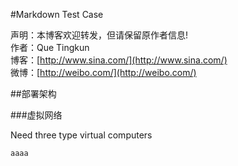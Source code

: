 #Markdown Test Case

声明：本博客欢迎转发，但请保留原作者信息!      
作者：Que Tingkun    
博客：[http://www.sina.com/](http://www.sina.com/)    
微博：[http://weibo.com/](http://weibo.com/)

##部署架构

###虚拟网络

Need three type virtual computers

    aaaa